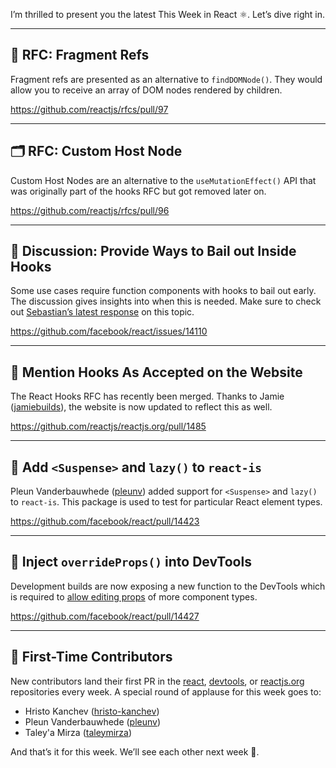 I’m thrilled to present you the latest This Week in React ⚛️. Let’s dive right in.

---

## 🚸 RFC: Fragment Refs

Fragment refs are presented as an alternative to `findDOMNode()`. They would allow you to receive an array of DOM nodes rendered by children.

https://github.com/reactjs/rfcs/pull/97

---

## 🗂 RFC: Custom Host Node

Custom Host Nodes are an alternative to the `useMutationEffect()` API that was originally part of the hooks RFC but got removed later on.

https://github.com/reactjs/rfcs/pull/96

---

## 💬 Discussion: Provide Ways to Bail out Inside Hooks

Some use cases require function components with hooks to bail out early. The discussion gives insights into when this is needed. Make sure to check out [Sebastian’s latest response](https://github.com/facebook/react/issues/14110#issuecomment-446845886) on this topic.

https://github.com/facebook/react/issues/14110

---

## 📌 Mention Hooks As Accepted on the Website

The React Hooks RFC has recently been merged. Thanks to Jamie ([jamiebuilds](https://github.com/jamiebuilds)), the website is now updated to reflect this as well.

https://github.com/reactjs/reactjs.org/pull/1485

---

## 🔎 Add `<Suspense>` and `lazy()` to `react-is`

Pleun Vanderbauwhede ([pleunv](https://github.com/pleunv)) added support for `<Suspense>` and `lazy()` to `react-is`. This package is used to test for particular React element types.

https://github.com/facebook/react/pull/14423

---

## 💉 Inject `overrideProps()` into DevTools

Development builds are now exposing a new function to the DevTools which is required to [allow editing props](https://github.com/facebook/react-devtools/pull/1249) of more component types.

https://github.com/facebook/react/pull/14427

---

## 👏 First-Time Contributors

New contributors land their first PR in the [react](https://github.com/facebook/react), [devtools](https://github.com/facebook/react-devtools), or [reactjs.org](https://github.com/reactjs/reactjs.org) repositories every week. A special round of applause for this week goes to:

  - Hristo Kanchev ([hristo-kanchev](https://github.com/hristo-kanchev))
  - Pleun Vanderbauwhede ([pleunv](https://github.com/pleunv))
  - Taley'a Mirza ([taleymirza](https://github.com/taleymirza))

And that’s it for this week. We’ll see each other next week 👋.

